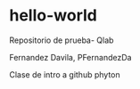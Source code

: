 # hello-world
Repositorio de prueba- Qlab

Fernandez Davila, PFernandezDa

Clase de intro a github phyton